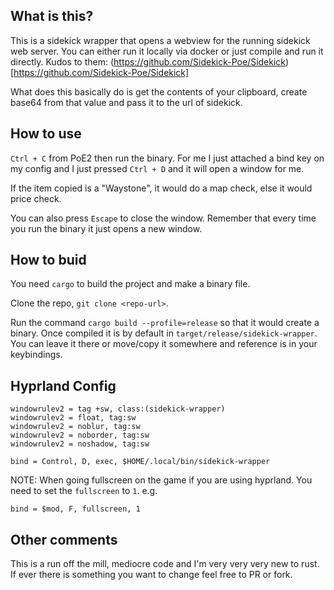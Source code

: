 ## What is this?
This is a sidekick wrapper that opens a webview for the running sidekick web server.
You can either run it locally   via docker or just compile and run it directly. 
Kudos to them: (https://github.com/Sidekick-Poe/Sidekick)[https://github.com/Sidekick-Poe/Sidekick]

What does this basically do is get the contents of your clipboard, create base64 from that value and pass it to the url of sidekick.

## How to use

`Ctrl + C` from PoE2 then run the binary. For me I just attached a bind key on my config and I just pressed `Ctrl + D` and it will open a window for me.

If the item copied is a "Waystone", it would do a map check, else it would price check.

You can also press `Escape` to close the window. Remember that every time you run the binary it just opens a new window.

## How to buid 
You need `cargo` to build the project and make a binary file.

Clone the repo, `git clone <repo-url>`.

Run the command `cargo build --profile=release` so that it would create a binary. Once compiled it is by default in `target/release/sidekick-wrapper`. You can leave it there or move/copy it somewhere and reference is in your keybindings.

## Hyprland Config

```
windowrulev2 = tag +sw, class:(sidekick-wrapper)
windowrulev2 = float, tag:sw
windowrulev2 = noblur, tag:sw
windowrulev2 = noborder, tag:sw
windowrulev2 = noshadow, tag:sw

bind = Control, D, exec, $HOME/.local/bin/sidekick-wrapper
```
NOTE: When going fullscreen on the game if you are using hyprland. You need to set the `fullscreen` to `1`. e.g.
```
bind = $mod, F, fullscreen, 1
```

## Other comments
This is a run off the mill, mediocre code and I'm very very very new to rust. If ever there is something you want to change feel free to PR or fork. 
